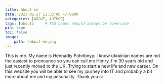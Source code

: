 ```yaml
---
title: About me
date: 2023-01-27 11:30:00 +/-0000
categories: [ABOUT, AUTHOR]
tags: [about]     # TAG names should always be lowercase
pin: true
toc: false
image:
    path: /about-me.png
---
```


This is me. My name is Hennadiy Pohribnyy. I know ukrainian names are not the easiest to pronounce so you can call me Henry. 
I'm 30 years old and just recently moved to the UK. Trying to start a new life and new career. On this website you will be able to see my journey into IT and probably a bit more about me and my pesonality. Thank you c:


<henryraccooon>


